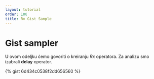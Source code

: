 ```yaml
---
layout: tutorial
order: 100
title: Rx Gist Sample
---
```


# Gist sampler

U ovom odeljku ćemo govoriti o kreiranju *Rx* operatora. Za analizu
smo izabrali __delay__ operator. 

{% gist 6d434c0538f2dd656560  %}

